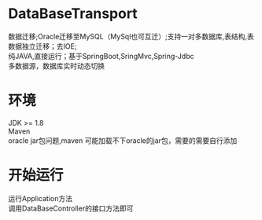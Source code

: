 # DataBaseTransport
数据迁移;Oracle迁移至MySQL（MySql也可互迁）;支持一对多数据库,表结构,表数据独立迁移；去IOE;  
纯JAVA,直接运行；基于SpringBoot,SringMvc,Spring-Jdbc  
多数据源，数据库实时动态切换

# 环境
JDK >= 1.8  
Maven  
oracle jar包问题,maven 可能加载不下oracle的jar包，需要的需要自行添加

# 开始运行
运行Application方法  
调用DataBaseController的接口方法即可
